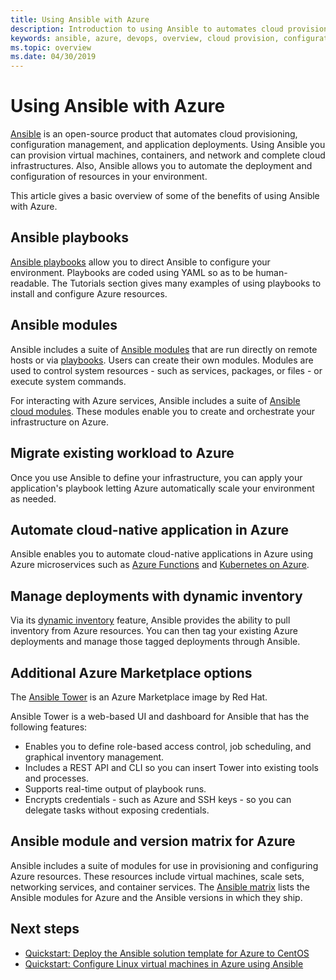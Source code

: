 ```yaml
---
title: Using Ansible with Azure
description: Introduction to using Ansible to automates cloud provisioning, configuration management, and application deployments.
keywords: ansible, azure, devops, overview, cloud provision, configuration management, application deployment, ansible modules, ansible playbooks
ms.topic: overview
ms.date: 04/30/2019
---
```


# Using Ansible with Azure

[Ansible](https://www.ansible.com) is an open-source product that automates cloud provisioning, configuration management, and application deployments. Using Ansible you can provision virtual machines, containers, and network and complete cloud infrastructures. Also, Ansible allows you to automate the deployment and configuration of resources in your environment.

This article gives a basic overview of some of the benefits of using Ansible with Azure.

## Ansible playbooks

[Ansible playbooks](https://docs.ansible.com/ansible/latest/playbooks.html) allow you to direct Ansible to configure your environment. Playbooks are coded using YAML so as to be human-readable. The Tutorials section gives many examples of using playbooks to install and configure Azure resources. 

## Ansible modules

Ansible includes a suite of [Ansible modules](https://docs.ansible.com/ansible/latest/modules_by_category.html) that are run directly on remote hosts or via [playbooks](https://docs.ansible.com/ansible/latest/playbooks.html). Users can create their own modules. Modules are used to control system resources - such as services, packages, or files - or execute system commands.

For interacting with Azure services, Ansible includes a suite of [Ansible cloud modules](https://docs.ansible.com/ansible/list_of_cloud_modules.html#azure). These modules enable you to create and orchestrate your infrastructure on Azure. 

## Migrate existing workload to Azure

Once you use Ansible to define your infrastructure, you can apply your application's playbook letting Azure automatically scale your environment as needed. 

## Automate cloud-native application in Azure

Ansible enables you to automate cloud-native applications in Azure using Azure microservices such as [Azure Functions](https://azure.microsoft.com//services/functions/) and [Kubernetes on Azure](https://azure.microsoft.com/services/container-service/kubernetes/).  

## Manage deployments with dynamic inventory

Via its [dynamic inventory](https://docs.ansible.com/ansible/intro_dynamic_inventory.html) feature, Ansible provides the ability to pull inventory from Azure resources. You can then tag your existing Azure deployments and manage those tagged deployments through Ansible.

## Additional Azure Marketplace options

The [Ansible Tower](https://azuremarketplace.microsoft.com/marketplace/apps/redhat.ansible-tower) is an Azure Marketplace image by Red Hat. 

Ansible Tower is a web-based UI and dashboard for Ansible that has the following features:

* Enables you to define role-based access control, job scheduling, and graphical inventory management. 
* Includes a REST API and CLI so you can insert Tower into existing tools and processes. 
* Supports real-time output of playbook runs. 
* Encrypts credentials - such as Azure and SSH keys - so you can delegate tasks without exposing credentials.

## Ansible module and version matrix for Azure

Ansible includes a suite of modules for use in provisioning and configuring Azure resources. These resources include virtual machines, scale sets, networking services, and container services. The [Ansible matrix](./version-and-module-matrix.md) lists the Ansible modules for Azure and the Ansible versions in which they ship.

## Next steps

- [Quickstart: Deploy the Ansible solution template for Azure to CentOS](./solution-template-deploy.md)
- [Quickstart: Configure Linux virtual machines in Azure using Ansible](./install-on-linux.md)